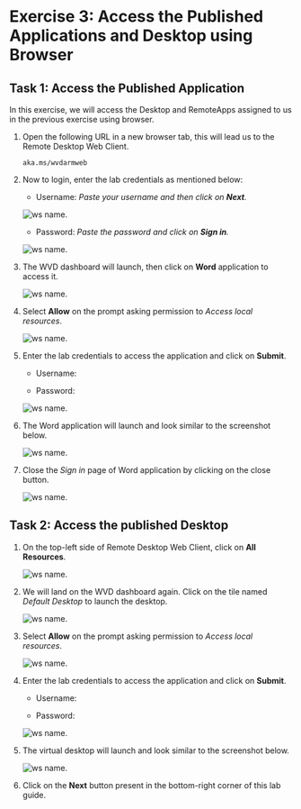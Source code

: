 # **Exercise 3: Access the Published Applications and Desktop using Browser**


## **Task 1: Access the Published Application**

In this exercise, we will access the Desktop and RemoteApps assigned to us in the previous exercise using browser.

1. Open the following URL in a new browser tab, this will lead us to the Remote Desktop Web Client.

   ```aka.ms/wvdarmweb``` 

2. Now to login, enter the lab credentials as mentioned below:

   - Username: *Paste your username* **<inject key="AzureAdUserEmail" />** *and then click on **Next**.*
   
   ![ws name.](media/95.png)

   - Password: *Paste the password* **<inject key="AzureAdUserPassword" />** *and click on **Sign in**.*

   ![ws name.](media/96.png)
  

3. The WVD dashboard will launch, then click on **Word** application to access it. 

   ![ws name.](media/ag8.png)


4. Select **Allow** on the prompt asking permission to *Access local resources*.

   ![ws name.](media/128.png)


5. Enter the lab credentials to access the application and click on **Submit**.

   - Username: **<inject key="AzureAdUserEmail" />** 
  
   - Password: **<inject key="AzureAdUserPassword" />**

   ![ws name.](media/89.png)
      
6. The Word application will launch and look similar to the screenshot below.

   ![ws name.](media/130.png)

7. Close the *Sign in* page of Word application by clicking on the close button.

   ![ws name.](media/w11.png)
   
## **Task 2: Access the published Desktop**

1. On the top-left side of Remote Desktop Web Client, click on **All Resources**.
   
   ![ws name.](media/w12.png)
   
   
2. We will land on the WVD dashboard again. Click on the tile named *Default Desktop* to launch the desktop.

   ![ws name.](media/ag9.png)


3. Select **Allow** on the prompt asking permission to *Access local resources*.

   ![ws name.](media/93.png)


4. Enter the lab credentials to access the application and click on **Submit**.

   - Username: **<inject key="AzureAdUserEmail" />** 
  
   - Password: **<inject key="AzureAdUserPassword" />**

   ![ws name.](media/89.png)


5. The virtual desktop will launch and look similar to the screenshot below. 

   ![ws name.](media/lb57.png)
   
6. Click on the **Next** button present in the bottom-right corner of this lab guide. 
